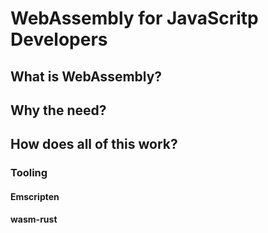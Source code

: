 # WebAssembly for JavaScritp Developers

## What is WebAssembly?

## Why the need?

## How does all of this work?

### Tooling

#### Emscripten
#### wasm-rust
